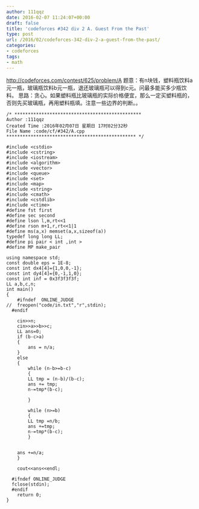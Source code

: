 ```yaml
---
author: 111qqz
date: 2016-02-07 11:24:07+00:00
draft: false
title: 'codeforces #342 div 2 A. Guest From the Past'
type: post
url: /2016/02/codeforces-342-div-2-a-guest-from-the-past/
categories:
- codeforces
tags:
- math
---
```


http://codeforces.com/contest/625/problem/A
题意：有n块钱，塑料瓶饮料a元一瓶，玻璃瓶饮料b元一瓶，退还玻璃瓶可以得到c元。问最多能买多少瓶饮料。
思路：贪心。如果塑料瓶比玻璃瓶的实际价格便宜，那么一定买塑料瓶的，否则先买玻璃瓶，再用塑料瓶填。注意一些边界的判断。。
 

    
    /* ***********************************************
    Author :111qqz
    Created Time :2016年02月07日 星期日 17时02分32秒
    File Name :code/cf/#342/A.cpp
    ************************************************ */
    
    #include <cstdio>
    #include <cstring>
    #include <iostream>
    #include <algorithm>
    #include <vector>
    #include <queue>
    #include <set>
    #include <map>
    #include <string>
    #include <cmath>
    #include <cstdlib>
    #include <ctime>
    #define fst first
    #define sec second
    #define lson l,m,rt<<1
    #define rson m+1,r,rt<<1|1
    #define ms(a,x) memset(a,x,sizeof(a))
    typedef long long LL;
    #define pi pair < int ,int >
    #define MP make_pair
    
    using namespace std;
    const double eps = 1E-8;
    const int dx4[4]={1,0,0,-1};
    const int dy4[4]={0,-1,1,0};
    const int inf = 0x3f3f3f3f;
    LL a,b,c,n;
    int main()
    {
    	#ifndef  ONLINE_JUDGE 
    //	freopen("code/in.txt","r",stdin);
      #endif
    
    	cin>>n;
    	cin>>a>>b>>c;
    	LL ans=0;
    	if (b-c>a)
    	{
    	    ans = n/a;
    	}
    	else
    	{
    	    while (n-b>=b-c)
    	    {
    		LL tmp = (n-b)/(b-c);
    		ans += tmp;
    		n-=tmp*(b-c);
    		
    	    }
    
    	    while (n>=b)
    	    {
    		LL tmp =n/b;
    		ans +=tmp;
    		n-=tmp*(b-c);
    	    }
    
    
    	ans +=n/a;
    	}
    	
    	cout<<ans<<endl;
    
      #ifndef ONLINE_JUDGE  
      fclose(stdin);
      #endif
        return 0;
    }
    



